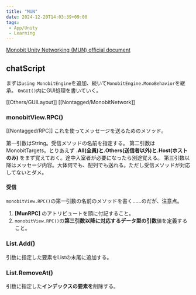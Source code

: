 ```yaml
---
title: "MUN"
date: 2024-12-20T14:03:39+09:00
tags:
 - App/Unity
 - Learning
---
```


[Monobit Unity Networking (MUN) official document](http://www.monobitengine.com/doc/mun/)


## chatScript
まずは`using MonobitEngine`を追加、続いて`MonobitEngine.MonoBehavior`を継承。
`OnGUI()`内にGUI処理を書いていく。

[[Others/GUILayout]]
[[Nontagged/MonobitNetwork]]
### monobitView.RPC()
[[Nontagged/RPC]]
これを使ってメッセージを送るためのメソッド。

第一引数はString。受信メソッドの名前を指定する。
第二引数はMonobitTargets。とりあえず **.All(全員)と.Others(送信者以外)と.Host(ホストのみ)** をまず覚えておく。途中入室者が必要になったら別途覚える。
第三引数以降はメッセージ内容。大体何でも、配列でも送れる。ただし受信メソッドが対応してないとダメ。

#### 受信
`monobitView.RPC()`の第一引数の名前のメソッドを書く……のだが、注意点。
1. **\[MunRPC\]** のアトリビュートを頭に付記すること。
2. `monobitView.RPC()`の**第三引数以降に対応するデータ型の引数**値を定義すること。

### List.Add()
引数に指定した要素をListの末尾に追加する。

### List.RemoveAt()
引数に指定した**インデックスの要素を**削除する。

